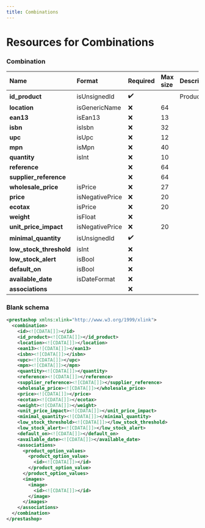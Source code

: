 ```yaml
---
title: Combinations
---
```


# Resources for Combinations

### Combination

|          Name           |     Format      | Required | Max size | Description |
| :---------------------- | :-------------- | :------- | :------- | :---------- |
| **id_product**          | isUnsignedId    | ✔️       |          | Product ID  |
| **location**            | isGenericName   | ❌        | 64       |             |
| **ean13**               | isEan13         | ❌        | 13       |             |
| **isbn**                | isIsbn          | ❌        | 32       |             |
| **upc**                 | isUpc           | ❌        | 12       |             |
| **mpn**                 | isMpn           | ❌        | 40       |             |
| **quantity**            | isInt           | ❌        | 10       |             |
| **reference**           |                 | ❌        | 64       |             |
| **supplier_reference**  |                 | ❌        | 64       |             |
| **wholesale_price**     | isPrice         | ❌        | 27       |             |
| **price**               | isNegativePrice | ❌        | 20       |             |
| **ecotax**              | isPrice         | ❌        | 20       |             |
| **weight**              | isFloat         | ❌        |          |             |
| **unit_price_impact**   | isNegativePrice | ❌        | 20       |             |
| **minimal_quantity**    | isUnsignedId    | ✔️       |          |             |
| **low_stock_threshold** | isInt           | ❌        |          |             |
| **low_stock_alert**     | isBool          | ❌        |          |             |
| **default_on**          | isBool          | ❌        |          |             |
| **available_date**      | isDateFormat    | ❌        |          |             |
| **associations**        |                 | ❌        |          |             |


### Blank schema

```xml
<prestashop xmlns:xlink="http://www.w3.org/1999/xlink">
  <combination>
    <id><![CDATA[]]></id>
    <id_product><![CDATA[]]></id_product>
    <location><![CDATA[]]></location>
    <ean13><![CDATA[]]></ean13>
    <isbn><![CDATA[]]></isbn>
    <upc><![CDATA[]]></upc>
    <mpn><![CDATA[]]></mpn>
    <quantity><![CDATA[]]></quantity>
    <reference><![CDATA[]]></reference>
    <supplier_reference><![CDATA[]]></supplier_reference>
    <wholesale_price><![CDATA[]]></wholesale_price>
    <price><![CDATA[]]></price>
    <ecotax><![CDATA[]]></ecotax>
    <weight><![CDATA[]]></weight>
    <unit_price_impact><![CDATA[]]></unit_price_impact>
    <minimal_quantity><![CDATA[]]></minimal_quantity>
    <low_stock_threshold><![CDATA[]]></low_stock_threshold>
    <low_stock_alert><![CDATA[]]></low_stock_alert>
    <default_on><![CDATA[]]></default_on>
    <available_date><![CDATA[]]></available_date>
    <associations>
      <product_option_values>
        <product_option_value>
          <id><![CDATA[]]></id>
        </product_option_value>
      </product_option_values>
      <images>
        <image>
          <id><![CDATA[]]></id>
        </image>
      </images>
    </associations>
  </combination>
</prestashop>
```


